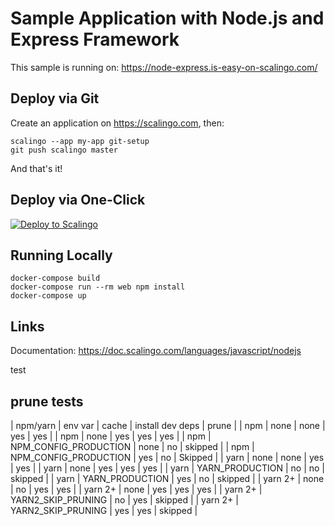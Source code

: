 # Sample Application with Node.js and Express Framework

This sample is running on: https://node-express.is-easy-on-scalingo.com/

## Deploy via Git

Create an application on https://scalingo.com, then:

```shell
scalingo --app my-app git-setup
git push scalingo master
```

And that's it!

## Deploy via One-Click

[![Deploy to Scalingo](https://cdn.scalingo.com/deploy/button.svg)](https://my.scalingo.com/deploy)

## Running Locally

```shell
docker-compose build
docker-compose run --rm web npm install
docker-compose up
```

## Links

Documentation: https://doc.scalingo.com/languages/javascript/nodejs

test


## prune tests

| npm/yarn | env var               | cache | install dev deps | prune   |
| npm      | none                  | none  | yes              | yes     |
| npm      | none                  | yes   | yes              | yes     |
| npm      | NPM_CONFIG_PRODUCTION | none  | no               | skipped |
| npm      | NPM_CONFIG_PRODUCTION | yes   | no               | Skipped |
| yarn     | none                  | none  | yes              | yes     |
| yarn     | none                  | yes   | yes              | yes     |
| yarn     | YARN_PRODUCTION       | no    | no               | skipped |
| yarn     | YARN_PRODUCTION       | yes   | no               | skipped |
| yarn 2+  | none                  | no    | yes              | yes     |
| yarn 2+  | none                  | yes   | yes              | yes     |
| yarn 2+  | YARN2_SKIP_PRUNING    | no    | yes              | skipped |
| yarn 2+  | YARN2_SKIP_PRUNING    | yes   | yes              | skipped |
